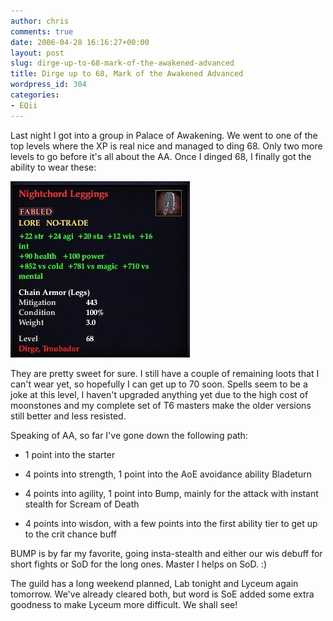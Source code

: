 ```yaml
---
author: chris
comments: true
date: 2006-04-28 16:16:27+00:00
layout: post
slug: dirge-up-to-68-mark-of-the-awakened-advanced
title: Dirge up to 68, Mark of the Awakened Advanced
wordpress_id: 304
categories:
- EQii
---
```


Last night I got into a group in Palace of Awakening. We went to one of the top levels where the XP is real nice and managed to ding 68. Only two more levels to go before it's all about the AA. Once I dinged 68, I finally got the ability to wear these:


![NightchordLegs.JPG](/images/uploads/2006/04/NightchordLegs.JPG)


They are pretty sweet for sure. I still have a couple of remaining loots that I can't wear yet, so hopefully I can get up to 70 soon. Spells seem to be a joke at this level, I haven't upgraded anything yet due to the high cost of moonstones and my complete set of T6 masters make the older versions still better and less resisted.

Speaking of AA, so far I've gone down the following path:



	
  * 1 point into the starter

	
  * 4 points into strength, 1 point into the AoE avoidance ability Bladeturn

	
  * 4 points into agility, 1 point into Bump, mainly for the attack with instant stealth for Scream of Death

	
  * 4 points into wisdon, with a few points into the first ability tier to get up to the crit chance buff


BUMP is by far my favorite, going insta-stealth and either our wis debuff for short fights or SoD for the long ones. Master I helps on SoD. :)

The guild has a long weekend planned, Lab tonight and Lyceum again tomorrow. We've already cleared both, but word is SoE added some extra goodness to make Lyceum more difficult. We shall see!
